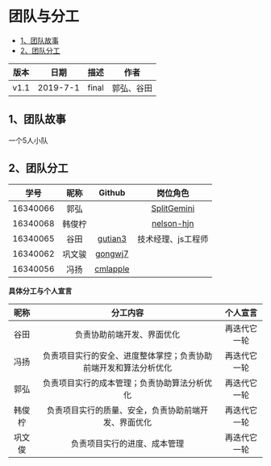 # 团队与分工

- [1、团队故事](https://github.com/sysu-coursecard/Coursecard2.0/blob/master/dashboard/02-team-profile#1团队故事)
- [2、团队分工](https://github.com/sysu-coursecard/Coursecard2.0/blob/master/dashboard/02-team-profile#2团队分工)

| 版本 |   日期    | 描述 |     作者     |
| :--: | :-------: | :--: | :----------: |
| v1.1 | 2019-7-1 | final | 郭弘、谷田 |

## 1、团队故事

一个5人小队

## 2、团队分工

|   学号   |  昵称  |                Github                 |       岗位角色        |
| :------: | :----: | :-----------------------------------: | :-------------------: |
| 16340066 |  郭弘  |                                       |    [SplitGemini](https://github.com/SplitGemini)  | 产品经理、java工程师
| 16340068 | 韩俊柠 |                                    |  [nelson-hjn](https://github.com/nelson-hjn) | 客户经理、UI/UX设计
| 16340065 |  谷田  | [gutian3](https://github.com/gutian3) |  技术经理、js工程师   |
| 16340062 | 巩文骏 | [gongwj7](https://github.com/gongwj7)                                      |                       |QA 工程师、数据库DBA
| 16340056 |  冯扬  |  [cmlapple](https://github.com/cmlapple)                                     |                       |项目经理、架构师（技术经理）


**具体分工与个人宣言**

|  昵称  |                           分工内容                           |   个人宣言   |
| :----: | :----------------------------------------------------------: | :----------: |
| 谷田 | 负责协助前端开发、界面优化 | 再迭代它一轮 |
| 冯扬 | 负责项目实行的安全、进度整体掌控；负责协助前端开发和算法分析优化 | 再迭代它一轮 |
| 郭弘 | 负责项目实行的成本管理；负责协助算法分析优化 | 再迭代它一轮 |
| 韩俊柠 | 负责项目实行的质量、安全，负责协助前端开发、界面优化 | 再迭代它一轮 |
| 巩文俊 | 负责项目实行的进度、成本管理 | 再迭代它一轮 |